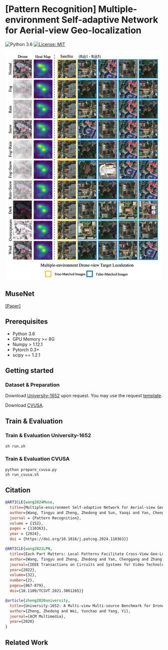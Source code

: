 # [Pattern Recognition] Multiple-environment Self-adaptive Network for Aerial-view Geo-localization  
![Python 3.6](https://img.shields.io/badge/python-3.6-green.svg)
[![License: MIT](https://img.shields.io/badge/License-MIT-green.svg)](https://opensource.org/licenses/MIT) 

![](docs/visual.png#pic_center)

## MuseNet
[[Paper]](https://arxiv.org/abs/2204.08381) 

## Prerequisites
- Python 3.6
- GPU Memory >= 8G
- Numpy > 1.12.1
- Pytorch 0.3+
- scipy == 1.2.1

## Getting started
### Dataset & Preparation
Download [University-1652](https://github.com/layumi/University1652-Baseline) upon request. You may use the request [template](https://github.com/layumi/University1652-Baseline/blob/master/Request.md).

<!--Download [SUES-200](https://github.com/Reza-Zhu/SUES-200-Benchmark).-->

Download [CVUSA](https://hdueducn-my.sharepoint.com/:u:/g/personal/wongtyu_hdu_edu_cn/EcaV9nPk2NxEgAp4MlV1FH4BplbDSqFMxEqqpwf9ooHshw?e=tIXFsB).

## Train & Evaluation
### Train & Evaluation University-1652
```  
sh run.sh
```
### Train & Evaluation CVUSA
```  
python prepare_cvusa.py  
sh run_cvusa.sh
```
## Citation

```bibtex
@ARTICLE{wang2024Muse,
  title={Multiple-environment Self-adaptive Network for Aerial-view Geo-localization}, 
  author={Wang, Tingyu and Zheng, Zhedong and Sun, Yaoqi and Yan, Chenggang and Yang, Yi and Tat-Seng Chua},
  journal = {Pattern Recognition},
  volume = {152},
  pages = {110363},
  year = {2024},
  doi = {https://doi.org/10.1016/j.patcog.2024.110363}}
```

```bibtex
@ARTICLE{wang2021LPN,
  title={Each Part Matters: Local Patterns Facilitate Cross-View Geo-Localization}, 
  author={Wang, Tingyu and Zheng, Zhedong and Yan, Chenggang and Zhang, Jiyong and Sun, Yaoqi and Zheng, Bolun and Yang, Yi},
  journal={IEEE Transactions on Circuits and Systems for Video Technology}, 
  year={2022},
  volume={32},
  number={2},
  pages={867-879},
  doi={10.1109/TCSVT.2021.3061265}}
```
```bibtex
@article{zheng2020university,
  title={University-1652: A Multi-view Multi-source Benchmark for Drone-based Geo-localization},
  author={Zheng, Zhedong and Wei, Yunchao and Yang, Yi},
  journal={ACM Multimedia},
  year={2020}
}
```
## Related Work

